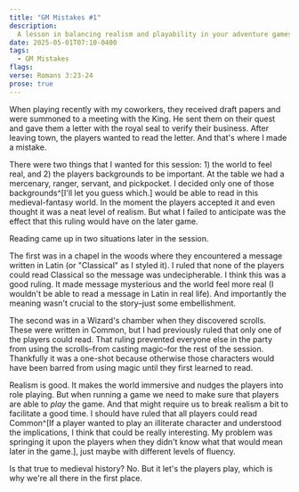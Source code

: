 ```yaml
---
title: "GM Mistakes #1"
description:
  A lesson in balancing realism and playability in your adventure games
date: 2025-05-01T07:10-0400
tags:
  - GM Mistakes
flags:
verse: Romans 3:23-24
prose: true
---
```


When playing recently with my coworkers, they received draft papers and were
summoned to a meeting with the King. He sent them on their quest and gave them a
letter with the royal seal to verify their business. After leaving town, the
players wanted to read the letter. And that's where I made a mistake.

There were two things that I wanted for this session: 1) the world to feel real,
and 2) the players backgrounds to be important. At the table we had a mercenary,
ranger, servant, and pickpocket. I decided only one of those backgrounds^[I'll
let you guess which.] would be able to read in this medieval-fantasy world. In
the moment the players accepted it and even thought it was a neat level of
realism. But what I failed to anticipate was the effect that this ruling would
have on the later game.

Reading came up in two situations later in the session.

The first was in a chapel in the woods where they encountered a message written
in Latin (or "Classical" as I styled it). I ruled that none of the players could
read Classical so the message was undecipherable. I think this was a good
ruling. It made message mysterious and the world feel more real (I wouldn't be
able to read a message in Latin in real life). And importantly the meaning
wasn't crucial to the story–just some embellishment.

The second was in a Wizard's chamber when they discovered scrolls. These were
written in Common, but I had previously ruled that only one of the players could
read. That ruling prevented everyone else in the party from using the
scrolls–from casting magic–for the rest of the session. Thankfully it was a
one-shot because otherwise those characters would have been barred from using
magic until they first learned to read.

Realism is good. It makes the world immersive and nudges the players into role
playing. But when running a game we need to make sure that players are able to
_play_ the game. And that might require us to break realism a bit to facilitate
a good time. I should have ruled that all players could read Common^[If a player
wanted to play an illiterate character and understood the implications, I think
that could be really interesting. My problem was springing it upon the players
when they didn't know what that would mean later in the game.], just maybe with
different levels of fluency.

Is that true to medieval history? No. But it let's the players play, which is
why we're all there in the first place.
